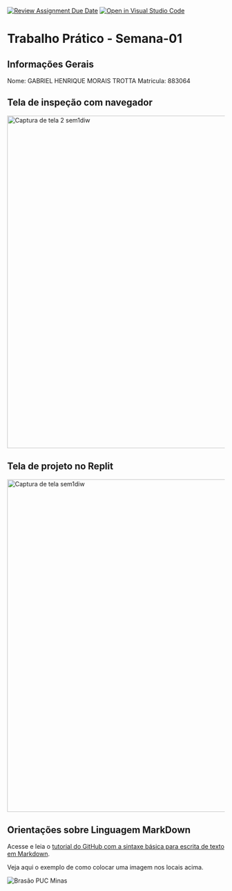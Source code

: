 [![Review Assignment Due Date](https://classroom.github.com/assets/deadline-readme-button-22041afd0340ce965d47ae6ef1cefeee28c7c493a6346c4f15d667ab976d596c.svg)](https://classroom.github.com/a/GUqGQUHW)
[![Open in Visual Studio Code](https://classroom.github.com/assets/open-in-vscode-2e0aaae1b6195c2367325f4f02e2d04e9abb55f0b24a779b69b11b9e10269abc.svg)](https://classroom.github.com/online_ide?assignment_repo_id=20066046&assignment_repo_type=AssignmentRepo)
# Trabalho Prático - Semana-01

## Informações Gerais

Nome: GABRIEL HENRIQUE MORAIS TROTTA 
Matricula: 883064

## Tela de inspeção com navegador

<img width="1366" height="768" alt="Captura de tela 2 sem1diw" src="https://github.com/user-attachments/assets/213a0c5f-239b-4bbf-9b25-2efe0c2c6139" />


## Tela de projeto no Replit

<img width="1366" height="768" alt="Captura de tela sem1diw" src="https://github.com/user-attachments/assets/e4ff1a0d-0293-43c9-8f11-ab12b7fe1329" />



## Orientações sobre Linguagem MarkDown

Acesse e leia o [tutorial do GitHub com a sintaxe básica para escrita de texto em Markdown](https://docs.github.com/pt/get-started/writing-on-github/getting-started-with-writing-and-formatting-on-github/basic-writing-and-formatting-syntax).

Veja aqui o exemplo de como colocar uma imagem nos locais acima. 

![Brasão PUC Minas](images/brasao_puc.png)
